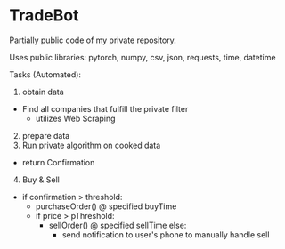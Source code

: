 # TradeBot
Partially public code of my private repository.

Uses public libraries: pytorch, numpy, csv, json, requests, time, datetime

Tasks (Automated):
1. obtain data
- Find all companies that fulfill the private filter
  - utilizes Web Scraping
2. prepare data
3. Run private algorithm on cooked data
- return Confirmation
4. Buy & Sell
- if confirmation > threshold: 
  - purchaseOrder() @ specified buyTime
  - if price > pThreshold: 
    - sellOrder() @ specified sellTime
    else:
      - send notification to user's phone to manually handle sell

